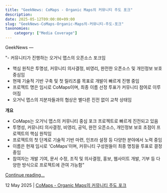 ```yaml
---
title: "GeekNews: CoMaps - Organic Maps의 커뮤니티 주도 포크"
description: 
date: 2025-05-12T09:00:00+09:00
slug: "GeekNews-CoMaps-Organic-Maps의-커뮤니티-주도-포크"
taxonomies:
    category: ["Media Coverage"]
---
```


GeekNews —
 
"- 커뮤니티가 진행하는 오거닉 맵스의 오픈소스 포크임
- 핵심 원칙은 투명성, 커뮤니티 의사결정, 비영리, 완전한 오픈소스 및 개인정보 보호 중심임
- 현재 기술적 기반 구축 및 첫 릴리즈를 목표로 개발이 빠르게 진행 중임
- 프로젝트 명은 임시로 CoMaps이며, 최종 이름 선정 투표가 커뮤니티 참여로 이루어짐
- 오거닉 맵스의 지분자들과의 협상은 별다른 진전 없이 교착 상태임

**개요**
- CoMaps는 오거닉 맵스의 커뮤니티 중심 포크 프로젝트로 빠르게 진전되고 있음
- 투명성, 커뮤니티 의사결정, 비영리, 공익, 완전 오픈소스, 개인정보 보호 초점이 프로젝트의 핵심 원칙임
- 프로젝트의 첫 단계로 기술적 기반 마련, 인프라 설정 등 다양한 분야에서 노력 중임
- 이름은 현재 임시로 'CoMaps'이며, 커뮤니티 구성원들이 최종 명칭을 투표로 결정 중임
- 참여자는 개발 기여, 문서 수정, 조직 및 의사결정, 홍보, 웹사이트 개발, 기부 등 다양한 방식으로 프로젝트에 관여 가능함"

[Continue reading...](https://news.hada.io/topic?id=20880)

12 May 2025 | [CoMaps - Organic Maps의 커뮤니티 주도 포크](https://news.hada.io/topic?id=20880)